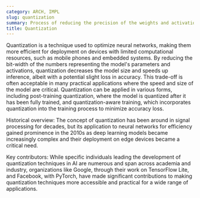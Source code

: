 ```yaml
---
category: ARCH, IMPL
slug: quantization
summary: Process of reducing the precision of the weights and activations in neural network models to decrease their memory and computational requirements.
title: Quantization
---
```


Quantization is a technique used to optimize neural networks, making them more efficient for deployment on devices with limited computational resources, such as mobile phones and embedded systems. By reducing the bit-width of the numbers representing the model's parameters and activations, quantization decreases the model size and speeds up inference, albeit with a potential slight loss in accuracy. This trade-off is often acceptable in many practical applications where the speed and size of the model are critical. Quantization can be applied in various forms, including post-training quantization, where the model is quantized after it has been fully trained, and quantization-aware training, which incorporates quantization into the training process to minimize accuracy loss.

Historical overview: The concept of quantization has been around in signal processing for decades, but its application to neural networks for efficiency gained prominence in the 2010s as deep learning models became increasingly complex and their deployment on edge devices became a critical need.

Key contributors: While specific individuals leading the development of quantization techniques in AI are numerous and span across academia and industry, organizations like Google, through their work on TensorFlow Lite, and Facebook, with PyTorch, have made significant contributions to making quantization techniques more accessible and practical for a wide range of applications.